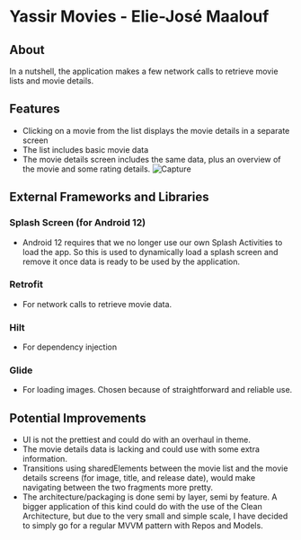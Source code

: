 # Yassir Movies - Elie-José Maalouf

## About
In a nutshell, the application makes a few network calls to retrieve movie lists and movie details.

## Features
- Clicking on a movie from the list displays the movie details in a separate screen
- The list includes basic movie data
- The movie details screen includes the same data, plus an overview of the movie and some rating details.
![Capture](https://user-images.githubusercontent.com/49279528/167297820-0c9f04e4-f7c8-45f2-87ad-6181e3320a33.PNG)

## External Frameworks and Libraries
### Splash Screen (for Android 12)
- Android 12 requires that we no longer use our own Splash Activities to load the app. So this is used to dynamically load a splash screen and remove it once data is ready to be used by the application.
### Retrofit
- For network calls to retrieve movie data.
### Hilt
- For dependency injection
### Glide
- For loading images. Chosen because of straightforward and reliable use.

## Potential Improvements
- UI is not the prettiest and could do with an overhaul in theme.
- The movie details data is lacking and could use with some extra information.
- Transitions using sharedElements between the movie list and the movie details screens (for image, title, and release date), would make navigating between the two fragments more pretty.
- The architecture/packaging is done semi by layer, semi by feature. A bigger application of this kind could do with the use of the Clean Architecture, but due to the very small and simple scale, I have decided to simply go for a regular MVVM pattern with Repos and Models.
